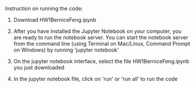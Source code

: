 Instruction on running the code:

1. Download HW1BerniceFeng.ipynb

2. After you have installed the Jupyter Notebook on your computer, you are ready to run the notebook server. You can start the notebook server from the command line (using Terminal on Mac/Linux, Command Prompt on Windows) by running 'jupyter notebook'

3. On the jupyter notebook interface, select the file HW1BerniceFeng.ipynb you just downloaded

4. In the jupyter notebook file, click on 'run' or 'run all' to run the code